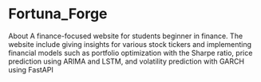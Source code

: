 # Fortuna_Forge
About A finance-focused website for students beginner in finance. The website include giving insights for various stock tickers and implementing financial models such as portfolio optimization with the Sharpe ratio, price prediction using ARIMA and LSTM, and volatility prediction with GARCH using FastAPI
